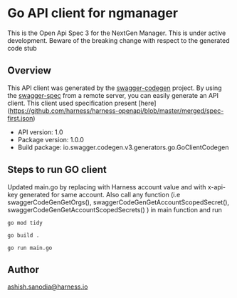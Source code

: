 # Go API client for ngmanager

This is the Open Api Spec 3 for the NextGen Manager. This is under active development. Beware of the breaking change with respect to the generated code stub

## Overview
This API client was generated by the [swagger-codegen](https://github.com/swagger-api/swagger-codegen) project.  By using the [swagger-spec](https://github.com/swagger-api/swagger-spec) from a remote server, you can easily generate an API client. This client used specification present [here] (https://github.com/harness/harness-openapi/blob/master/merged/spec-first.json)

- API version: 1.0
- Package version: 1.0.0
- Build package: io.swagger.codegen.v3.generators.go.GoClientCodegen

## Steps to run GO client
Updated main.go by replacing <account> with Harness account value and <x-api-key-value> with x-api-key generated for same account. Also call any function (i.e swaggerCodeGenGetOrgs(), swaggerCodeGenGetAccountScopedSecret(), swaggerCodeGenGetAccountScopedSecrets() ) in main function and run
```
go mod tidy
```
```
go build . 
```
```
go run main.go
```

## Author

ashish.sanodia@harness.io
